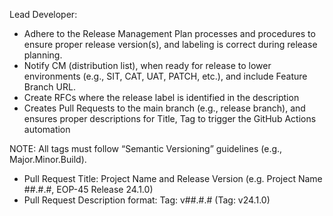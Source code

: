 Lead Developer:
- Adhere to the Release Management Plan processes and procedures to ensure proper release version(s), and labeling is correct during release planning.
- Notify CM (distribution list), when ready for release to lower environments (e.g., SIT, CAT, UAT, PATCH, etc.), and include Feature Branch URL.
- Create RFCs where the release label is identified in the description
- Creates Pull Requests to the main branch (e.g., release branch), and ensures proper descriptions for Title, Tag to trigger the GitHub Actions automation

NOTE: All tags must follow “Semantic Versioning” guidelines (e.g., Major.Minor.Build). 
-	Pull Request Title: Project Name and Release Version (e.g. Project Name ##.#.#, EOP-45 Release 24.1.0)
-	Pull Request Description format: Tag: v##.#.# (Tag: v24.1.0)
